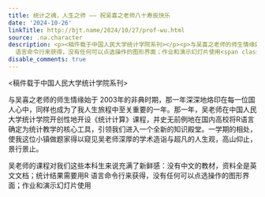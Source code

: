 ```yaml
---
title: 统计之魂，人生之师 —— 祝吴喜之老师八十寿辰快乐
date: '2024-10-26'
linkTitle: http://bjt.name/2024/10/27/prof-wu.html
source: .na.character
description: <p><稿件载于中国人民大学统计学院系刊></p><p>与吴喜之老师的师生情缘始于 2003年的非典时期，那一年深深地烙印在每一位国人心中，同样也成为了我人生旅程中至关重要的一年。那一年，吴老师在中国人民大学统计学院开创性地开设《统计计算》课程，并史无前例地在国内高校将R语言确定为统计教学的核心工具，引领我们进入一个全新的知识殿堂。一学期的相处，使我这位小镇做题家得以窥见吴老师深厚的学术造诣与超凡的人生观，高山仰止，景行景止。</p><p>吴老师的课程对我们这些本科生来说充满了新鲜感：没有中文的教材，资料全是英文文档；统计结果需要用R
  语言命令行来获得，没有任何可以点选操作的图形界面；作业和演示幻灯片使用<span class="math ...
disable_comments: true
---
```

<p><稿件载于中国人民大学统计学院系刊></p><p>与吴喜之老师的师生情缘始于 2003年的非典时期，那一年深深地烙印在每一位国人心中，同样也成为了我人生旅程中至关重要的一年。那一年，吴老师在中国人民大学统计学院开创性地开设《统计计算》课程，并史无前例地在国内高校将R语言确定为统计教学的核心工具，引领我们进入一个全新的知识殿堂。一学期的相处，使我这位小镇做题家得以窥见吴老师深厚的学术造诣与超凡的人生观，高山仰止，景行景止。</p><p>吴老师的课程对我们这些本科生来说充满了新鲜感：没有中文的教材，资料全是英文文档；统计结果需要用R 语言命令行来获得，没有任何可以点选操作的图形界面；作业和演示幻灯片使用<span class="math ...
